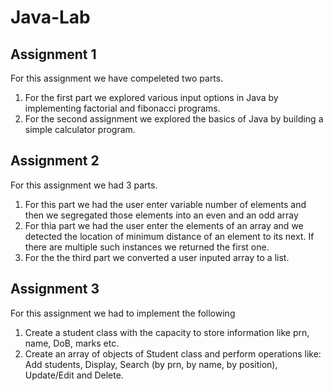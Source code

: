 # Java-Lab
## Assignment 1
For this assignment we have compeleted two parts.
1. For the first part we explored various input options in Java by implementing factorial and fibonacci programs.
2. For the second assignment we explored the basics of Java by building a simple calculator program.

## Assignment 2
For this assignment we had 3 parts.
1. For this part we had the user enter variable number of elements and then we segregated those elements into an even and an odd array
2. For thia part we had the user enter the elements of an array and we detected the location of minimum distance of an element to its next. If there are multiple such instances we returned the first one.
3. For the the third part we converted a user inputed array to a list.

## Assignment 3
For this assignment we had to implement the following
1. Create a student class with the capacity to store information like prn, name, DoB, marks etc.
2. Create an array of objects of Student class and perform operations like: Add students, Display, Search (by prn, by name, by position), Update/Edit and Delete.  
